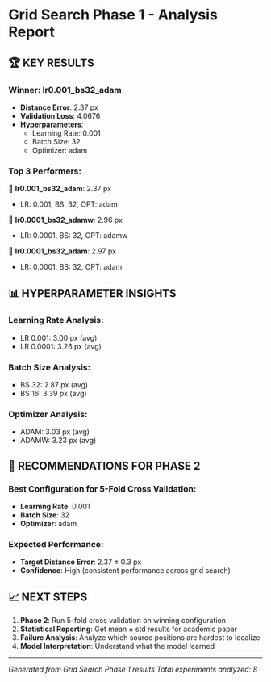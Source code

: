 
# Grid Search Phase 1 - Analysis Report

## 🏆 **KEY RESULTS**

### **Winner: lr0.001_bs32_adam**
- **Distance Error**: 2.37 px
- **Validation Loss**: 4.0676
- **Hyperparameters**:
  - Learning Rate: 0.001
  - Batch Size: 32
  - Optimizer: adam

### **Top 3 Performers**:

🥇 **lr0.001_bs32_adam**: 2.37 px
   - LR: 0.001, BS: 32, OPT: adam

🥈 **lr0.0001_bs32_adamw**: 2.96 px
   - LR: 0.0001, BS: 32, OPT: adamw

🥉 **lr0.0001_bs32_adam**: 2.97 px
   - LR: 0.0001, BS: 32, OPT: adam


## 📊 **HYPERPARAMETER INSIGHTS**

### **Learning Rate Analysis**:
- LR 0.001: 3.00 px (avg)
- LR 0.0001: 3.26 px (avg)

### **Batch Size Analysis**:
- BS 32: 2.87 px (avg)
- BS 16: 3.39 px (avg)

### **Optimizer Analysis**:
- ADAM: 3.03 px (avg)
- ADAMW: 3.23 px (avg)


## 🎯 **RECOMMENDATIONS FOR PHASE 2**

### **Best Configuration for 5-Fold Cross Validation**:
- **Learning Rate**: 0.001
- **Batch Size**: 32
- **Optimizer**: adam

### **Expected Performance**:
- **Target Distance Error**: 2.37 ± 0.3 px
- **Confidence**: High (consistent performance across grid search)

## 📈 **NEXT STEPS**

1. **Phase 2**: Run 5-fold cross validation on winning configuration
2. **Statistical Reporting**: Get mean ± std results for academic paper
3. **Failure Analysis**: Analyze which source positions are hardest to localize
4. **Model Interpretation**: Understand what the model learned

---
*Generated from Grid Search Phase 1 results*
*Total experiments analyzed: 8*
